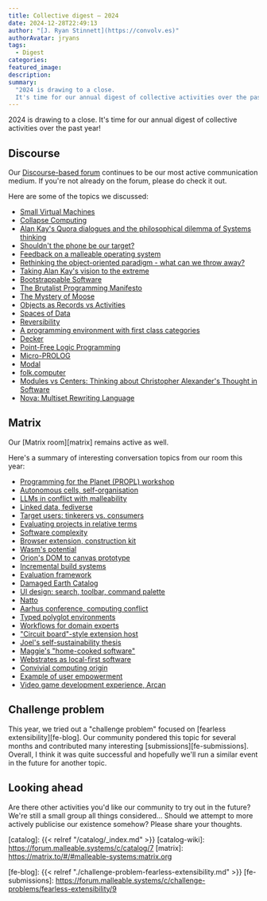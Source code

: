 ```yaml
---
title: Collective digest — 2024
date: 2024-12-28T22:49:13
author: "[J. Ryan Stinnett](https://convolv.es)"
authorAvatar: jryans
tags:
  - Digest
categories:
featured_image:
description:
summary:
  "2024 is drawing to a close.
  It's time for our annual digest of collective activities over the past year!"
---
```


2024 is drawing to a close.
It's time for our annual digest of collective activities over the past year!

## Discourse

Our [Discourse-based forum][forum] continues to be our most active communication
medium. If you're not already on the forum, please do check it out.

Here are some of the topics we discussed:

- [Small Virtual Machines](https://forum.malleable.systems/t/small-virtual-machines/148)
- [Collapse Computing](https://forum.malleable.systems/t/collapse-computing/143)
- [Alan Kay's Quora dialogues and the philosophical dilemma of Systems thinking](https://forum.malleable.systems/t/alan-kays-quora-dialogues-and-the-philosophical-dilemma-of-systems-thinking/173)
- [Shouldn't the phone be our target?](https://forum.malleable.systems/t/shouldnt-the-phone-be-our-target/235)
- [Feedback on a malleable operating system](https://forum.malleable.systems/t/feedback-on-a-malleable-operating-system/230)
- [Rethinking the object-oriented paradigm - what can we throw away?](https://forum.malleable.systems/t/rethinking-the-object-oriented-paradigm-what-can-we-throw-away/199)
- [Taking Alan Kay's vision to the extreme](https://forum.malleable.systems/t/taking-alan-kays-vision-to-the-extreme/200)
- [Bootstrappable Software](https://forum.malleable.systems/t/bootstrappable-software/149)
- [The Brutalist Programming Manifesto](https://forum.malleable.systems/t/the-brutalist-programming-manifesto/146)
- [The Mystery of Moose](https://forum.malleable.systems/t/the-mystery-of-moose/163)
- [Objects as Records vs Activities](https://forum.malleable.systems/t/objects-as-records-vs-activities/273)
- [Spaces of Data](https://forum.malleable.systems/t/spaces-of-data/223)
- [Reversibility](https://forum.malleable.systems/t/reversibility/259)
- [A programming environment with first class categories](https://forum.malleable.systems/t/a-programming-environment-with-first-class-categories/179)
- [Decker](https://forum.malleable.systems/t/decker/154)
- [Point-Free Logic Programming](https://forum.malleable.systems/t/point-free-logic-programming/151)
- [Micro-PROLOG](https://forum.malleable.systems/t/micro-prolog/150)
- [Modal](https://forum.malleable.systems/t/modal/183)
- [folk.computer](https://forum.malleable.systems/t/folk-computer/236)
- [Modules vs Centers: Thinking about Christopher Alexander's Thought in Software](https://forum.malleable.systems/t/modules-vs-centers-thinking-about-christopher-alexanders-thought-in-software/145)
- [Nova: Multiset Rewriting Language](https://forum.malleable.systems/t/nova-multiset-rewriting-language/274)

## Matrix

Our [Matrix room][matrix] remains active as well.

Here's a summary of interesting conversation topics from our room this year:

- [Programming for the Planet (PROPL) workshop](https://matrix.to/#/!bQveTkYXFyxLJQwcLG:matrix.org/$wBizPt2elCls-4x51BjJK2ZUZ2NElSfQYHaOh88K-bU)
- [Autonomous cells, self-organisation](https://matrix.to/#/!bQveTkYXFyxLJQwcLG:matrix.org/$u1cmypgjrC0uLHNQVrUZlmYT8GW6gnsFzLoAbbv3D3Q)
- [LLMs in conflict with malleability](https://matrix.to/#/!bQveTkYXFyxLJQwcLG:matrix.org/$VmTuljbtUPC4igGvwsjW0YnfEo60BmsBBb6gx-aeFxY)
- [Linked data, fediverse](https://matrix.to/#/!bQveTkYXFyxLJQwcLG:matrix.org/$JymknR-eCQzbTUwehXLBjHkUYE1d4d7TrFuk7v5Z3rs)
- [Target users: tinkerers vs. consumers](https://matrix.to/#/!bQveTkYXFyxLJQwcLG:matrix.org/$IhJ95_OApup4HRQkJnocFnvoVrWvSTVvLXcQoshq5Fc)
- [Evaluating projects in relative terms](https://matrix.to/#/!bQveTkYXFyxLJQwcLG:matrix.org/$vyHqwdwQk6p7gJXSu0UhqYKqPhjU_oAncCu3_XHB_cU)
- [Software complexity](https://matrix.to/#/!bQveTkYXFyxLJQwcLG:matrix.org/$h1bvyJLybba9dlr5kxh-bRfFRZg1ZwFJs7skcYVcUHU)
- [Browser extension, construction kit](https://matrix.to/#/!bQveTkYXFyxLJQwcLG:matrix.org/$z0XopcoT9UQvr3x3EOFHIff3RJl6TuJ21BQenQr2kHA)
- [Wasm's potential](https://matrix.to/#/!bQveTkYXFyxLJQwcLG:matrix.org/$kvG8ahWgFdK3V_6RPmqcHYzaV_P6mgtgzT9P6arTlgc)
- [Orion's DOM to canvas prototype](https://matrix.to/#/!bQveTkYXFyxLJQwcLG:matrix.org/$d9M3LLd1OTAMRbfrU92KLLTmSuAemeCPV5fPnmdmwWI)
- [Incremental build systems](https://matrix.to/#/!bQveTkYXFyxLJQwcLG:matrix.org/$csFlnQ4fLT3_bMqCMc8bE0E0uPgPJKMD4_PIXaKiRDc)
- [Evaluation framework](https://matrix.to/#/!bQveTkYXFyxLJQwcLG:matrix.org/$t3Vt1d2CDiG8IvM9yg0DDR9V9Kbzj80e3F6icf6KN5M)
- [Damaged Earth Catalog](https://matrix.to/#/!bQveTkYXFyxLJQwcLG:matrix.org/$8k9BY54EFu8H5Kbzs_oF3k5AcqRidG5PQKJj8L3ziiY)
- [UI design: search, toolbar, command palette](https://matrix.to/#/!bQveTkYXFyxLJQwcLG:matrix.org/$L7KRy2hRmWlzp926XoYMmTLrMROmZ4vG06HGdg_KA18)
- [Natto](https://matrix.to/#/!bQveTkYXFyxLJQwcLG:matrix.org/$W7uoOU5b4w0lPJe9SPL6XluwOKJg36hsDFFUulG0Xrw)
- [Aarhus conference, computing conflict](https://matrix.to/#/!bQveTkYXFyxLJQwcLG:matrix.org/$RzvghzwWJs1cJMmKut5ao1g0GqLAzx01OOpOjkKdLQU)
- [Typed polyglot environments](https://matrix.to/#/!bQveTkYXFyxLJQwcLG:matrix.org/$JD4OoTKmt6_ioHllh467T6XmIgavcWm8Yg6c6GWrJd4)
- [Workflows for domain experts](https://matrix.to/#/!bQveTkYXFyxLJQwcLG:matrix.org/$T-upGEJdg7NrlesK6eooiJ1GBCnQ77bGaA90yzjxMn8)
- ["Circuit board"-style extension host](https://matrix.to/#/!bQveTkYXFyxLJQwcLG:matrix.org/$hndWly3T_FxuhHtgAoItmJOHASr_4xit-uIUuhqEo14)
- [Joel's self-sustainability thesis](https://matrix.to/#/!bQveTkYXFyxLJQwcLG:matrix.org/$L3Dloc4iCJongB6Z-76qPldFcS0YLIVfMtevn8891cY)
- [Maggie's "home-cooked software"](https://matrix.to/#/!bQveTkYXFyxLJQwcLG:matrix.org/$k5nDQChHkMPMbbIa8BaEwmhiF4V2V731C3YDgx0vdaQ)
- [Webstrates as local-first software](https://matrix.to/#/!bQveTkYXFyxLJQwcLG:matrix.org/$sYJivM4ieEsbDF62xC_t9e46zx9Tv6bt-iqZwdNZV5M)
- [Convivial computing origin](https://matrix.to/#/!bQveTkYXFyxLJQwcLG:matrix.org/$RGjsi1iEUE19vABj1hwGeyGRqcx8Av_iFf7ZMTHvSsk)
- [Example of user empowerment](https://matrix.to/#/!bQveTkYXFyxLJQwcLG:matrix.org/$H4z_gKluc_ZEo9S0Gj35xikDYLKmrP0LZF7EVNCuPZg)
- [Video game development experience, Arcan](https://matrix.to/#/!bQveTkYXFyxLJQwcLG:matrix.org/$0EXwjn3YLyGqQjdeEJum0u85N5ktDeqb6gi15knfHiw)

## Challenge problem

This year, we tried out a "challenge problem" focused on [fearless
extensibility][fe-blog]. Our community pondered this topic for several months
and contributed many interesting [submissions][fe-submissions]. Overall, I think
it was quite successful and hopefully we'll run a similar event in the future
for another topic.

## Looking ahead

Are there other activities you'd like our community to try out in the future?
We're still a small group all things considered... Should we attempt to more
actively publicise our existence somehow? Please share your thoughts.

[forum]: https://forum.malleable.systems
[catalog]: {{< relref "/catalog/_index.md" >}}
[catalog-wiki]: https://forum.malleable.systems/c/catalog/7
[matrix]: https://matrix.to/#/#malleable-systems:matrix.org

[fe-blog]: {{< relref "./challenge-problem-fearless-extensibility.md" >}}
[fe-submissions]: https://forum.malleable.systems/c/challenge-problems/fearless-extensibility/9
